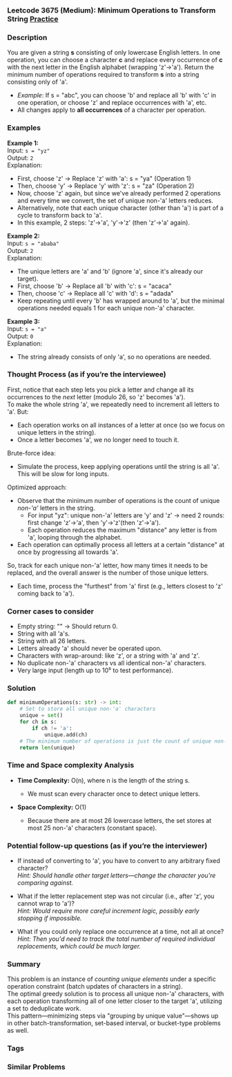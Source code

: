 ### Leetcode 3675 (Medium): Minimum Operations to Transform String [Practice](https://leetcode.com/problems/minimum-operations-to-transform-string)

### Description  
You are given a string **s** consisting of only lowercase English letters. In one operation, you can choose a character **c** and replace every occurrence of **c** with the next letter in the English alphabet (wrapping 'z'→'a'). Return the minimum number of operations required to transform **s** into a string consisting only of 'a'.  
- *Example*: If s = "abc", you can choose 'b' and replace all 'b' with 'c' in one operation, or choose 'z' and replace occurrences with 'a', etc.
- All changes apply to **all occurrences** of a character per operation.

### Examples  

**Example 1:**  
Input: `s = "yz"`  
Output: `2`  
Explanation:  
- First, choose 'z' → Replace 'z' with 'a': s = "ya" (Operation 1)
- Then, choose 'y' → Replace 'y' with 'z': s = "za" (Operation 2)
- Now, choose 'z' again, but since we've already performed 2 operations and every time we convert, the set of unique non-'a' letters reduces.  
- Alternatively, note that each unique character (other than 'a') is part of a cycle to transform back to 'a'.  
- In this example, 2 steps: 'z'→'a', 'y'→'z' (then 'z'→'a' again).

**Example 2:**  
Input: `s = "ababa"`  
Output: `2`  
Explanation:  
- The unique letters are 'a' and 'b' (ignore 'a', since it's already our target).
- First, choose 'b' → Replace all 'b' with 'c': s = "acaca"
- Then, choose 'c' → Replace all 'c' with 'd': s = "adada"
- Keep repeating until every 'b' has wrapped around to 'a', but the minimal operations needed equals 1 for each unique non-'a' character.

**Example 3:**  
Input: `s = "a"`  
Output: `0`  
Explanation:  
- The string already consists of only 'a', so no operations are needed.

### Thought Process (as if you’re the interviewee)  
First, notice that each step lets you pick a letter and change all its occurrences to the *next* letter (modulo 26, so 'z' becomes 'a').  
To make the whole string 'a', we repeatedly need to increment all letters to 'a'. But:  
- Each operation works on all instances of a letter at once (so we focus on unique letters in the string).
- Once a letter becomes 'a', we no longer need to touch it.

Brute-force idea:
- Simulate the process, keep applying operations until the string is all 'a'. This will be slow for long inputs.

Optimized approach:
- Observe that the minimum number of operations is the count of unique *non-'a'* letters in the string. 
  - For input "yz": unique non-'a' letters are 'y' and 'z' → need 2 rounds: first change 'z'→'a', then 'y'→'z'(then 'z'→'a').
  - Each operation reduces the maximum "distance" any letter is from 'a', looping through the alphabet.
- Each operation can optimally process all letters at a certain "distance" at once by progressing all towards 'a'.

So, track for each unique non-'a' letter, how many times it needs to be replaced, and the overall answer is the number of those unique letters.  
- Each time, process the "furthest" from 'a' first (e.g., letters closest to 'z' coming back to 'a').

### Corner cases to consider  
- Empty string: "" → Should return 0.
- String with all 'a's.
- String with all 26 letters.
- Letters already 'a' should never be operated upon.
- Characters with wrap-around: like 'z', or a string with 'a' and 'z'.
- No duplicate non-'a' characters vs all identical non-'a' characters.
- Very large input (length up to 10⁵ to test performance).

### Solution

```python
def minimumOperations(s: str) -> int:
    # Set to store all unique non-'a' characters
    unique = set()
    for ch in s:
        if ch != 'a':
            unique.add(ch)
    # The minimum number of operations is just the count of unique non-'a' letters
    return len(unique)
```

### Time and Space complexity Analysis  

- **Time Complexity:** O(n), where n is the length of the string s.  
  - We must scan every character once to detect unique letters.

- **Space Complexity:** O(1)  
  - Because there are at most 26 lowercase letters, the set stores at most 25 non-'a' characters (constant space).

### Potential follow-up questions (as if you’re the interviewer)  

- If instead of converting to 'a', you have to convert to any arbitrary fixed character?  
  *Hint: Should handle other target letters—change the character you're comparing against.*

- What if the letter replacement step was not circular (i.e., after 'z', you cannot wrap to 'a')?  
  *Hint: Would require more careful increment logic, possibly early stopping if impossible.*

- What if you could only replace one occurrence at a time, not all at once?  
  *Hint: Then you'd need to track the total number of required individual replacements, which could be much larger.*

### Summary
This problem is an instance of *counting unique elements* under a specific operation constraint (batch updates of characters in a string).  
The optimal greedy solution is to process all unique non-'a' characters, with each operation transforming all of one letter closer to the target 'a', utilizing a set to deduplicate work.  
This pattern—minimizing steps via "grouping by unique value"—shows up in other batch-transformation, set-based interval, or bucket-type problems as well.

### Tags

### Similar Problems
